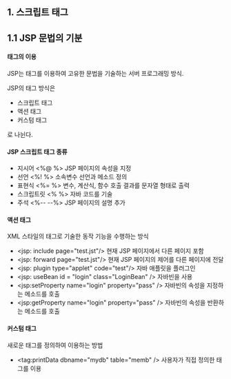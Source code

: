 ## 1. 스크립트 태그

## 1.1 JSP 문법의 기분

#### 태그의 이용

JSP는 태그를 이용하여 고유한 문법을 기술하는 서버 프로그래밍 방식.

JSP의 태그 방식은 
- 스크립트 태그
- 액션 태그
- 커스텀 태그

로 나뉜다.

#### JSP 스크립트 태그 종류
- 지시어 <%@    %> JSP 페이지의 속성을 지정
- 선언 <%! %> 소속변수 선언과 메소드 정의
- 표현식 <%=  %> 변수, 계산식, 함수 호출 결과를 문자열 형태로 출력
- 스크립트릿 <%   %> 자바 코드를 기술
- 주석  <%-- --%> JSP 페이지의 설명 추가

#### 액션 태그

XML 스타일의 태그로 기술한 동작 기능을 수행하는 방식

- <jsp: include page="test.jst"/>  현재 JSP 페이지에서 다른 페이지 포함
- <jsp: forward page="test.jst"/>   현재 JSP 페이지의 제어를 다른 페이지에 전달
- <jsp: plugin type="applet" code="test"/>  자바 애플릿을 플러그인
- <jsp: useBean id = "login" class="LoginBean" />   자바빈을 사용
- <jsp:setProperty name="login" property="pass" />  자바빈의 속성을 지정하는 메소드를 호출
- <jsp:getProperty name="login" property="pass" />  자바빈의 속성을 반환하는 메소드를 호출

#### 커스텀 태그

새로운 태그를 정의하여 이용하는 방법

- <tag:printData dbname="mydb" table="memb" /> 사용자가 직접 정의한 태그를 이용

